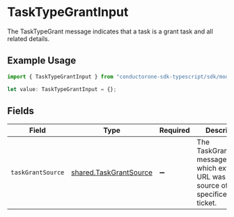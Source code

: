 # TaskTypeGrantInput

The TaskTypeGrant message indicates that a task is a grant task and all related details.

## Example Usage

```typescript
import { TaskTypeGrantInput } from "conductorone-sdk-typescript/sdk/models/shared";

let value: TaskTypeGrantInput = {};
```

## Fields

| Field                                                                                                | Type                                                                                                 | Required                                                                                             | Description                                                                                          |
| ---------------------------------------------------------------------------------------------------- | ---------------------------------------------------------------------------------------------------- | ---------------------------------------------------------------------------------------------------- | ---------------------------------------------------------------------------------------------------- |
| `taskGrantSource`                                                                                    | [shared.TaskGrantSource](../../../sdk/models/shared/taskgrantsource.md)                              | :heavy_minus_sign:                                                                                   | The TaskGrantSource message tracks which external URL was the source of the specificed grant ticket. |